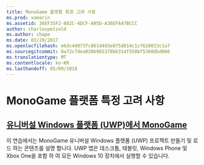 ```yaml
---
title: MonoGame 플랫폼 특정 고려 사항
ms.prod: xamarin
ms.assetid: 36EF35F2-882C-4DCF-A95D-A36EFA47BCCC
author: charlespetzold
ms.author: chape
ms.date: 03/29/2017
ms.openlocfilehash: e6dc4d073fc861d493e875d014c1cf620033c1a7
ms.sourcegitcommit: 0a72c7dea020b965378b6314f558bf5360dbd066
ms.translationtype: MT
ms.contentlocale: ko-KR
ms.lasthandoff: 05/09/2018
---
```

# <a name="monogame-platform-specific-considerations"></a>MonoGame 플랫폼 특정 고려 사항

## <a name="monogame-on-universal-windows-platform-uwpgraphics-gamesmonogameplatformsuwpmd"></a>[유니버설 Windows 플랫폼 (UWP)에서 MonoGame](~/graphics-games/monogame/platforms/uwp.md)

이 연습에서는 MonoGame 유니버설 Windows 플랫폼 (UWP) 프로젝트 만들기 및 로드 하는 콘텐츠를 설명 합니다. UWP 앱은 데스크톱, 태블릿, Windows Phone 및 Xbox One을 포함 하 여 모든 Windows 10 장치에서 실행할 수 있습니다.

